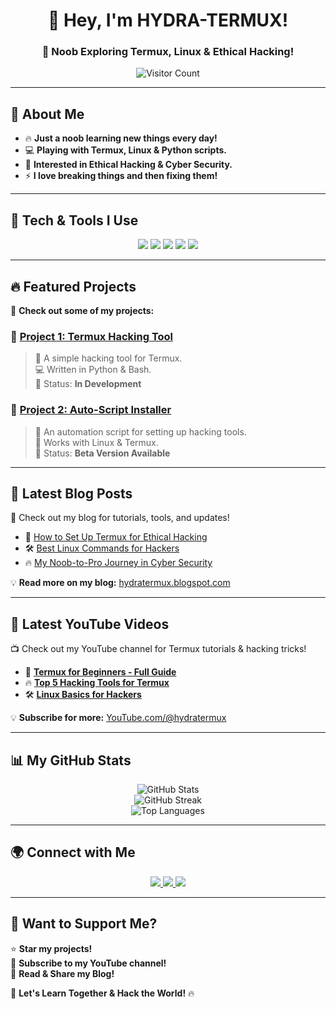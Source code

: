 <h1 align="center">👋 Hey, I'm HYDRA-TERMUX!</h1>
<h3 align="center">🚀 Noob Exploring Termux, Linux & Ethical Hacking!</h3>

<p align="center">
  <img src="https://visitor-badge.glitch.me/badge?page_id=HYDRA-TERMUX" alt="Visitor Count" />
</p>

---

## 🚀 About Me  
- 🔥 **Just a noob learning new things every day!**  
- 💻 **Playing with Termux, Linux & Python scripts.**  
- 🎯 **Interested in Ethical Hacking & Cyber Security.**  
- ⚡ **I love breaking things and then fixing them!**  

---

## 🔧 Tech & Tools I Use  
<p align="center">
  <img src="https://img.shields.io/badge/Termux-000000?style=for-the-badge&logo=gnubash&logoColor=white" />
  <img src="https://img.shields.io/badge/Linux-FCC624?style=for-the-badge&logo=linux&logoColor=black" />
  <img src="https://img.shields.io/badge/Python-3776AB?style=for-the-badge&logo=python&logoColor=white" />
  <img src="https://img.shields.io/badge/Bash-4EAA25?style=for-the-badge&logo=gnubash&logoColor=white" />
  <img src="https://img.shields.io/badge/GitHub-181717?style=for-the-badge&logo=github&logoColor=white" />
</p>

---

## 🔥 Featured Projects  
🚀 **Check out some of my projects:**  
### **🔹 [Project 1: Termux Hacking Tool](https://github.com/HYDRA-TERMUX/Project1)**
> 📌 A simple hacking tool for Termux.  
> 💻 Written in Python & Bash.  
> 🚀 Status: **In Development**  

### **🔹 [Project 2: Auto-Script Installer](https://github.com/HYDRA-TERMUX/Project2)**
> 📌 An automation script for setting up hacking tools.  
> 🔧 Works with Linux & Termux.  
> 🚀 Status: **Beta Version Available**  

---

## 📢 Latest Blog Posts  
📖 Check out my blog for tutorials, tools, and updates!  

- 📝 [How to Set Up Termux for Ethical Hacking](https://hydratermux.blogspot.com/post1)  
- 🛠️ [Best Linux Commands for Hackers](https://hydratermux.blogspot.com/post2)  
- 🔥 [My Noob-to-Pro Journey in Cyber Security](https://hydratermux.blogspot.com/post3)  

💡 **Read more on my blog:** [hydratermux.blogspot.com](https://hydratermux.blogspot.com)

---

## 🎥 Latest YouTube Videos  
📺 Check out my YouTube channel for Termux tutorials & hacking tricks!  

- 🔴 **[Termux for Beginners - Full Guide](https://YouTube.com/watch?v=video1)**  
- 🔥 **[Top 5 Hacking Tools for Termux](https://YouTube.com/watch?v=video2)**  
- 🛠️ **[Linux Basics for Hackers](https://YouTube.com/watch?v=video3)**  

💡 **Subscribe for more:** [YouTube.com/@hydratermux](https://youtube.com/@hydratermux?si=7cX3XJFoI-n-7Qnj)

---

## 📊 My GitHub Stats  
<p align="center">
  <img src="https://github-readme-stats.vercel.app/api?username=HYDRA-TERMUX&show_icons=true&theme=tokyonight" alt="GitHub Stats" />
  <br>
  <img src="https://github-readme-streak-stats.herokuapp.com/?user=HYDRA-TERMUX&theme=tokyonight" alt="GitHub Streak" />
  <br>
  <img src="https://github-readme-stats.vercel.app/api/top-langs/?username=HYDRA-TERMUX&layout=compact&theme=tokyonight" alt="Top Languages" />
</p>

---

## 🌍 Connect with Me  
<p align="center">
  <a href="https://github.com/HYDRA-TERMUX">
    <img src="https://img.shields.io/badge/GitHub-HYDRA--TERMUX-181717?style=for-the-badge&logo=github" />
  </a>
  <a href="https://hydratermux.blogspot.com">
    <img src="https://img.shields.io/badge/Blogger-HYDRA--TERMUX-FF5722?style=for-the-badge&logo=blogger&logoColor=white" />
  </a>
  <a href="https://youtube.com/@hydratermux?si=7cX3XJFoI-n-7Qnj">
    <img src="https://img.shields.io/badge/YouTube-HYDRA--TERMUX-FF0000?style=for-the-badge&logo=youtube&logoColor=white" />
  </a>
</p>

---

## 🎯 Want to Support Me?  
⭐ **Star my projects!**  
🔔 **Subscribe to my YouTube channel!**  
📝 **Read & Share my Blog!**  

🚀 **Let's Learn Together & Hack the World!** 🔥  
